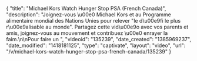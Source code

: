 {
    "title": "Michael Kors Watch Hunger Stop PSA (French Canada)",
    "description": "Joignez-vous \u00e0 Michael Kors et au Programme alimentaire mondial des Nations Unies pour relever \"le d\u00e9fi le plus r\u00e9alisable au monde\". Partagez cette vid\u00e9o avec vos parents et amis, joignez-vous au mouvement et contribuez \u00e0 enrayer la faim.\n\nPour faire un ",
    "videoid": "135239",
    "date_created": "1385969237",
    "date_modified": "1418181125",
    "type": "captivate",
    "layout": "video",
    "url": "\/v\/michael-kors-watch-hunger-stop-psa-french-canada\/135239"
}